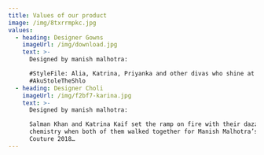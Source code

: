 ```yaml
---
title: Values of our product
image: /img/8txrrmpkc.jpg
values:
  - heading: Designer Gowns
    imageUrl: /img/download.jpg
    text: >-
      Designed by manish malhotra:

      #StyleFile: Alia, Katrina, Priyanka and other divas who shine at
      #AkuStoleTheShlo
  - heading: Designer Choli
    imageUrl: /img/f2bf7-karina.jpg
    text: >-
      Designed by manish malhotra:

      Salman Khan and Katrina Kaif set the ramp on fire with their dazzling
      chemistry when both of them walked together for Manish Malhotra’s Haute
      Couture 2018…
---
```


